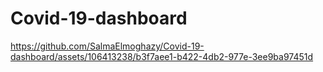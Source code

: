 # Covid-19-dashboard

https://github.com/SalmaElmoghazy/Covid-19-dashboard/assets/106413238/b3f7aee1-b422-4db2-977e-3ee9ba97451d


